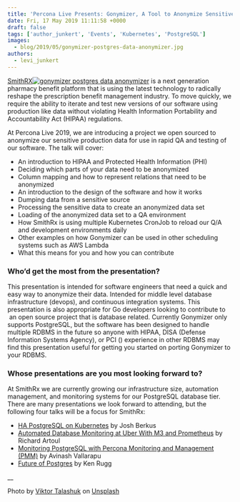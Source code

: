 ```yaml
---
title: 'Percona Live Presents: Gonymizer, A Tool to Anonymize Sensitive PostgreSQL Data Tables for Use in QA and Testing'
date: Fri, 17 May 2019 11:11:58 +0000
draft: false
tags: ['author_junkert', 'Events', 'Kubernetes', 'PostgreSQL']
images:
  - blog/2019/05/gonymizer-postgres-data-anonymizer.jpg
authors:
  - levi_junkert
---
```


[SmithRX](https://smithrx.com/)[![gonymizer postgres data anonymizer](blog/2019/05/gonymizer-postgres-data-anonymizer.jpg)](https://smithrx.com/) is a next generation pharmacy benefit platform that is using the latest technology to radically reshape the prescription benefit management industry. To move quickly, we require the ability to iterate and test new versions of our software using production like data without violating Health Information Portability and Accountability Act (HIPAA) regulations. 

At Percona Live 2019, we are introducing a project we open sourced to anonymize our sensitive production data for use in rapid QA and testing of our software. The talk will cover:

*   An introduction to HIPAA and Protected Health Information (PHI)
*   Deciding which parts of your data need to be anonymized
*   Column mapping and how to represent relations that need to be anonymized
*   An introduction to the design of the software and how it works
*   Dumping data from a sensitive source
*   Processing the sensitive data to create an anonymized data set
*   Loading of the anonymized data set to a QA environment
*   How SmithRx is using multiple Kubernetes CronJob to reload our Q/A and development environments daily
*   Other examples on how Gonymizer can be used in other scheduling systems such as AWS Lambda
*   What this means for you and how you can contribute

### Who’d get the most from the presentation?

This presentation is intended for software engineers that need a quick and easy way to anonymize their data. Intended for middle level database infrastructure (devops), and continuous integration systems. This presentation is also appropriate for Go developers looking to contribute to  an open source project that is database related. Currently Gonymizer only supports PostgreSQL, but the software has been designed to handle multiple RDBMS in the future so anyone with HIPAA, DISA (Defense Information Systems Agency), or PCI () experience in other RDBMS may find this presentation useful for getting you started on porting Gonymizer to your RDBMS.

### Whose presentations are you most looking forward to?

At SmithRx we are currently growing our infrastructure size, automation management, and monitoring systems for our PostgreSQL database tier. There are many presentations we look forward to attending, but the following four talks will be a focus for SmithRx:

*   [HA PostgreSQL on Kubernetes](https://www.percona.com/live/19/sessions/ha-postgresql-on-kubernetes-by-demo) by Josh Berkus
*   [Automated Database Monitoring at Uber With M3 and Prometheus](https://www.percona.com/live/19/sessions/automated-database-monitoring-at-uber-with-m3-and-prometheus) by Richard Artoul
*   [Monitoring PostgreSQL with Percona Monitoring and Management (PMM)](https://www.percona.com/live/19/sessions/monitoring-postgresql-with-percona-monitoring-and-management-pmm) by Avinash Vallarapu
*   [Future of Postgres](https://www.percona.com/live/19/sessions/future-of-postgres) by Ken Rugg

__

Photo by [Viktor Talashuk](https://unsplash.com/photos/bhoj9tHlsiY?utm_source=unsplash&utm_medium=referral&utm_content=creditCopyText) on [Unsplash](https://unsplash.com/search/photos/mannequin?utm_source=unsplash&utm_medium=referral&utm_content=creditCopyText)
